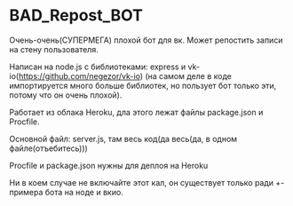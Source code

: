 # BAD_Repost_BOT
Очень-очень(СУПЕРМЕГА) плохой бот для вк. Может репостить записи на стену пользователя. 

Написан на node.js с библиотеками: express и vk-io(https://github.com/negezor/vk-io)
(на самом деле в коде импортируется много больше библиотек, но пользует бот только эти, потому что он очень плохой).

Работает из облака Heroku, дла этого лежат файлы package.json и Procfile.

Основной файл: server.js, там весь код(да весь(да, в одном файле(отъебитесь)))

Procfile и package.json нужны для деплоя на Heroku

Ни в коем случае не включайте этот кал, он существует только ради +-примера бота на ноде и вкио.
